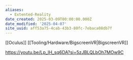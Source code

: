 ```yaml
---
aliases:
  - Extented-Reality
date_created: 2025-03-09T00:00:00.000Z
date_modified: '2025-04-07'
site_uuid: aff53a75-4cab-43b3-80fc-7ebaca08db7f
---
```




[[Oculus]]
[[Tooling/Hardware/BigscreenVR|BigscreenVR]]

https://youtu.be/Lp_lH_sq6DA?si=5zJBLQLbOh7MOw9C
